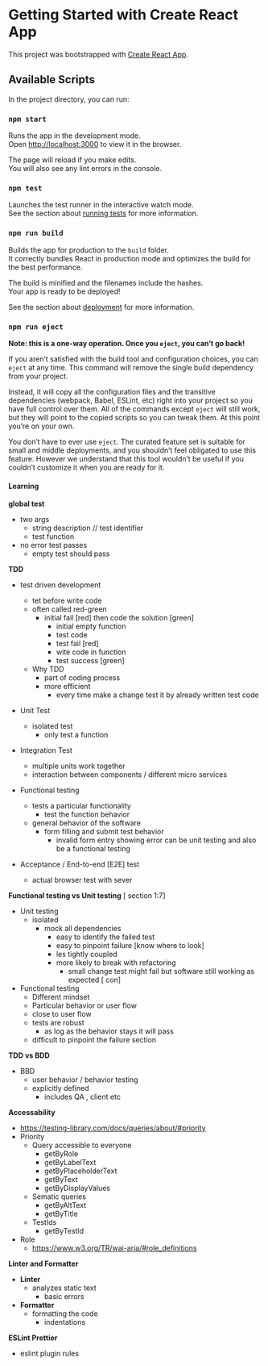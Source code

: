 # Getting Started with Create React App

This project was bootstrapped with [Create React App](https://github.com/facebook/create-react-app).

## Available Scripts

In the project directory, you can run:

### `npm start`

Runs the app in the development mode.\
Open [http://localhost:3000](http://localhost:3000) to view it in the browser.

The page will reload if you make edits.\
You will also see any lint errors in the console.

### `npm test`

Launches the test runner in the interactive watch mode.\
See the section about [running tests](https://facebook.github.io/create-react-app/docs/running-tests) for more information.

### `npm run build`

Builds the app for production to the `build` folder.\
It correctly bundles React in production mode and optimizes the build for the best performance.

The build is minified and the filenames include the hashes.\
Your app is ready to be deployed!

See the section about [deployment](https://facebook.github.io/create-react-app/docs/deployment) for more information.

### `npm run eject`

**Note: this is a one-way operation. Once you `eject`, you can’t go back!**

If you aren’t satisfied with the build tool and configuration choices, you can `eject` at any time. This command will remove the single build dependency from your project.

Instead, it will copy all the configuration files and the transitive dependencies (webpack, Babel, ESLint, etc) right into your project so you have full control over them. All of the commands except `eject` will still work, but they will point to the copied scripts so you can tweak them. At this point you’re on your own.

You don’t have to ever use `eject`. The curated feature set is suitable for small and middle deployments, and you shouldn’t feel obligated to use this feature. However we understand that this tool wouldn’t be useful if you couldn’t customize it when you are ready for it.

#### Learning

**global test**
- two args
  - string description // test identifier
  - test function
- no error test passes
  -  empty test should pass

**TDD**
- test driven development
  - tet before write code
  - often called red-green
    - initial fail [red] then code the solution [green]
      - initial empty function
      - test code
      - test fail [red]
      - wite code in function
      -  test success [green]
  - Why TDD
    - part of coding process
    - more efficient
      - every time make a change test it by already written test code
- Unit Test
  - isolated test
    - only test a function
- Integration Test
  - multiple units work together
  - interaction between components / different micro services
- Functional testing
  - tests a particular functionality 
    - test the function behavior      
  - general behavior of the software 
    - form filling and submit test behavior 
      - invalid form entry showing error can be unit testing and also be a functional testing

- Acceptance / End-to-end [E2E] test
  - actual browser test with sever 

**Functional testing vs Unit testing** [ section 1:7]
- Unit testing
  - isolated 
    - mock all dependencies
      - easy to identify the failed test 
      - easy to pinpoint failure [know where to look]
      - les tightly coupled  
      - more likely to break with refactoring 
        - small change test might fail but software still working as expected [ con]
- Functional testing
  - Different mindset
  - Particular behavior or user flow
  - close to user flow
  - tests are robust
    - as log as the behavior stays it will pass
  - difficult to pinpoint the failure section  

**TDD vs BDD**
- BBD
  - user behavior / behavior testing
  - explicitly defined 
    - includes QA , client etc

**Accessability**
- https://testing-library.com/docs/queries/about/#priority
- Priority
  - Query accessible to everyone
    - getByRole
    - getByLabelText
    - getByPlaceholderText
    - getByText
    - getByDisplayValues
  - Sematic queries
    - getByAltText
    - getByTitle
  - TestIds
    - getByTestId
- Role
  - https://www.w3.org/TR/wai-aria/#role_definitions
  

**Linter and Formatter**

- **Linter**
  - analyzes static text 
    - basic errors
- **Formatter**
  - formatting the code
    - indentations 

**ESLint Prettier**
- eslint plugin rules 
